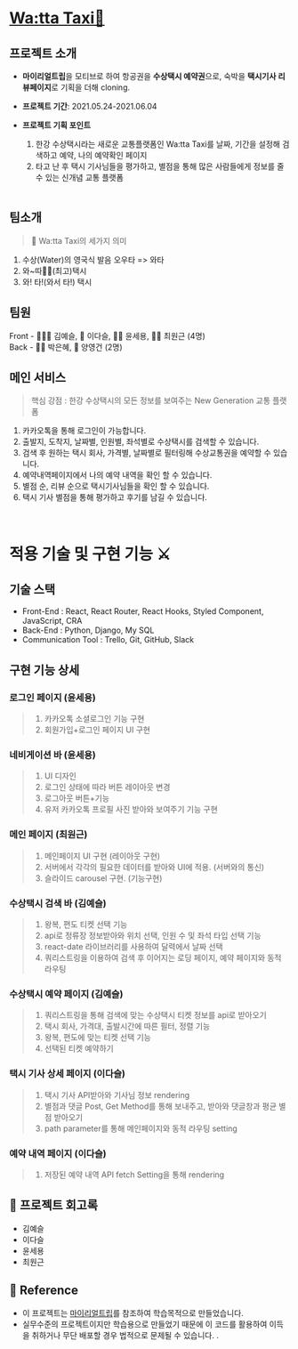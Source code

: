 # [Wa:tta Taxi🚤](https://youtu.be/1TwI_AG3N6Y)

## 프로젝트 소개

- **마이리얼트립**을 모티브로 하여 항공권을 **수상택시 예약권**으로, 숙박을 **택시기사 리뷰페이지**로 기획을 더해 cloning.
- **프로젝트 기간**: 2021.05.24-2021.06.04
- **프로젝트 기획 포인트**

  1. 한강 수상택시라는 새로운 교통플랫폼인 Wa:tta Taxi를 날짜, 기간을 설정해 검색하고 예약, 나의 예약확인 페이지
  2. 타고 난 후 택시 기사님들을 평가하고, 별점을 통해 많은 사람들에게 정보를 줄 수 있는 신개념 교통 플랫폼

  <br>

## 팀소개

> 🚤 Wa:tta Taxi의 세가지 의미

1. 수상(Water)의 영국식 발음 오우타 => 와타
2. 와~따👍🏻(최고)택시
3. 와! 타!(와서 타!) 택시

## 팀원

Front - 🧚🏻‍♀️ 김예슬, 🐬 이다슬, 🧔🏻 윤세용, 🙋🏻 최원근 (4명) <br>
Back - 💃🏻 박은혜, 🐑 양영건 (2명)

## 메인 서비스

> 핵심 강점 : 한강 수상택시의 모든 정보를 보여주는 New Generation 교통 플랫폼

1. 카카오톡을 통해 로그인이 가능합니다.
2. 출발지, 도착지, 날짜별, 인원별, 좌석별로 수상택시를 검색할 수 있습니다.
3. 검색 후 원하는 택시 회사, 가격별, 날짜별로 필터링해 수상교통권을 예약할 수 있습니다.
4. 예약내역페이지에서 나의 예약 내역을 확인 할 수 있습니다.
5. 별점 순, 리뷰 순으로 택시기사님들을 확인 할 수 있습니다.
6. 택시 기사 별점을 통해 평가하고 후기를 남길 수 있습니다.

<br>

# 적용 기술 및 구현 기능 ⚔️

## 기술 스택

- Front-End : React, React Router, React Hooks, Styled Component, JavaScript, CRA
- Back-End : Python, Django, My SQL
- Communication Tool : Trello, Git, GitHub, Slack

## 구현 기능 상세

### 로그인 페이지 (윤세용)

> 1.  카카오톡 소셜로그인 기능 구현
> 2.  회원가입+로그인 페이지 UI 구현

### 네비게이션 바 (윤세용)

> 1.  UI 디자인
> 2.  로그인 상태에 따라 버튼 레이아웃 변경
> 3.  로그아웃 버튼+기능
> 4.  유저 카카오톡 프로필 사진 받아와 보여주기 기능 구현

### 메인 페이지 (최원근)

> 1.  메인페이지 UI 구현 (레이아웃 구현)
> 2.  서버에서 각각의 필요한 데이터를 받아와 UI에 적용. (서버와의 통신)
> 3.  슬라이드 carousel 구현. (기능구현)

### 수상택시 검색 바 (김예슬)

> 1.  왕복, 편도 티켓 선택 기능
> 2.  api로 정류장 정보받아와 위치 선택, 인원 수 및 좌석 타입 선택 기능
> 3.  react-date 라이브러리를 사용하여 달력에서 날짜 선택
> 4.  쿼리스트링을 이용하여 검색 후 이어지는 로딩 페이지, 예약 페이지와 동적 라우팅

### 수상택시 예약 페이지 (김예슬)

> 1.  쿼리스트링을 통해 검색에 맞는 수상택시 티켓 정보를 api로 받아오기
> 2.  택시 회사, 가격대, 출발시간에 따른 필터, 정렬 기능
> 3.  왕복, 편도에 맞는 티켓 선택 기능
> 4.  선택된 티켓 예약하기

### 택시 기사 상세 페이지 (이다슬)

> 1.  택시 기사 API받아와 기사님 정보 rendering
> 2.  별점과 댓글 Post, Get Method를 통해 보내주고, 받아와 댓글창과 평균 별점 받아오기
> 3.  path parameter를 통해 메인페이지와 동적 라우팅 setting

### 예약 내역 페이지 (이다슬)

> 1.  저장된 예약 내역 API fetch Setting을 통해 rendering

## 📝 프로젝트 회고록

- 김예슬
- 이다슬
- 윤세용
- 최원근

## 📢 Reference

- 이 프로젝트는 [마이리얼트립](https://www.myrealtrip.com/?utm_source=google&utm_medium=search_pc&utm_campaign=44443142579&utm_term=%EB%A7%88%EC%9D%B4%EB%A6%AC%EC%96%BC%ED%8A%B8%EB%A6%BD&gclid=Cj0KCQjwk4yGBhDQARIsACGfAeuAIh7kcexdFz1i6xNi2L-mwf0iC8-9ho5HQWvE8O7hbQPtukia4ocaApneEALw_wcB)를 참조하여 학습목적으로 만들었습니다.
- 실무수준의 프로젝트이지만 학습용으로 만들었기 때문에 이 코드를 활용하여 이득을 취하거나 무단 배포할 경우 법적으로 문제될 수 있습니다.
.
